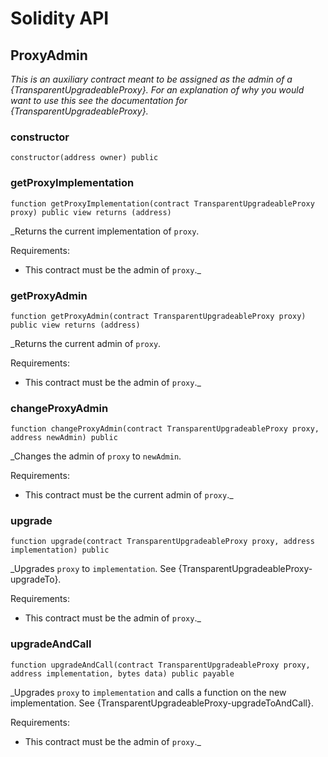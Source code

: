 # Solidity API

## ProxyAdmin

_This is an auxiliary contract meant to be assigned as the admin of a {TransparentUpgradeableProxy}. For an
explanation of why you would want to use this see the documentation for {TransparentUpgradeableProxy}._

### constructor

```solidity
constructor(address owner) public
```

### getProxyImplementation

```solidity
function getProxyImplementation(contract TransparentUpgradeableProxy proxy) public view returns (address)
```

_Returns the current implementation of `proxy`.

Requirements:

- This contract must be the admin of `proxy`._

### getProxyAdmin

```solidity
function getProxyAdmin(contract TransparentUpgradeableProxy proxy) public view returns (address)
```

_Returns the current admin of `proxy`.

Requirements:

- This contract must be the admin of `proxy`._

### changeProxyAdmin

```solidity
function changeProxyAdmin(contract TransparentUpgradeableProxy proxy, address newAdmin) public
```

_Changes the admin of `proxy` to `newAdmin`.

Requirements:

- This contract must be the current admin of `proxy`._

### upgrade

```solidity
function upgrade(contract TransparentUpgradeableProxy proxy, address implementation) public
```

_Upgrades `proxy` to `implementation`. See {TransparentUpgradeableProxy-upgradeTo}.

Requirements:

- This contract must be the admin of `proxy`._

### upgradeAndCall

```solidity
function upgradeAndCall(contract TransparentUpgradeableProxy proxy, address implementation, bytes data) public payable
```

_Upgrades `proxy` to `implementation` and calls a function on the new implementation. See
{TransparentUpgradeableProxy-upgradeToAndCall}.

Requirements:

- This contract must be the admin of `proxy`._

